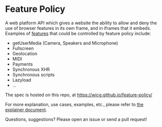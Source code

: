 # Feature Policy

A web platform API which gives a website the ability to allow and deny the use of browser features in its own frame, and in iframes that it embeds. Examples of [features](https://github.com/WICG/feature-policy/blob/master/features.md) that could be controlled by feature policy include:

- getUserMedia (Camera, Speakers and Microphone)
- Fullscreen
- Geolocation
- MIDI
- Payments
- Synchronous XHR
- Synchronous scripts
- Lazyload
- ...

The spec is hosted on this repo, at https://wicg.github.io/feature-policy/

For more explanation, use cases, examples, etc., please refer to [the explainer document](https://docs.google.com/document/d/1k0Ua-ZWlM_PsFCFdLMa8kaVTo32PeNZ4G7FFHqpFx4E/edit).

Questions, suggestions? Please open an issue or send a pull request!
